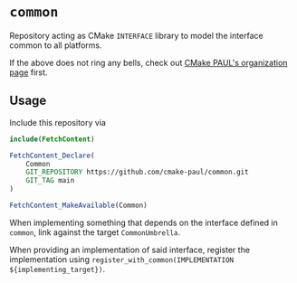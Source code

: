 # `common`

Repository acting as CMake `INTERFACE` library to model the interface common to all platforms.

If the above does not ring any bells, check out [CMake PAUL's organization page](https://github.com/cmake-paul) first.

## Usage

Include this repository via

```cmake
include(FetchContent)

FetchContent_Declare(
    Common
    GIT_REPOSITORY https://github.com/cmake-paul/common.git
    GIT_TAG main
)

FetchContent_MakeAvailable(Common)
```

When implementing something that depends on the interface defined in `common`, link against the target `CommonUmbrella`.

When providing an implementation of said interface, register the implementation using `register_with_common(IMPLEMENTATION ${implementing_target})`.
